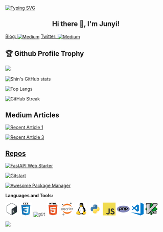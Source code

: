 [![Typing SVG](https://readme-typing-svg.herokuapp.com?multiline=true&width=500&lines=Full-stack+web+developer+major+in+Machine+Learning.++++++++++)](https://git.io/typing-svg)

<h2 align="center">Hi there 👋, I'm Junyi!</h2>


<a href="https://blog.codewithshin.com/" target="blank">Blog: <img align="center" src="https://cdn.jsdelivr.net/npm/simple-icons@3.0.1/icons/medium.svg" alt="Medium" height="30" width="40" /></a> <a href="https://twitter.com/menjunyi" target="blank">Twitter: <img align="center" src="https://cdn.jsdelivr.net/npm/simple-icons@3.0.1/icons/twitter.svg" alt="Medium" height="30" width="40" /></a>

<h2>🏆 Github Profile Trophy</h2>
<img width=800 src="https://github-profile-trophy.vercel.app/?username=menjunyi&column=9&theme=gruvbox&no-frame=true"/>

![Shin's GitHub stats](https://github-readme-stats.vercel.app/api?username=menjunyi&show_icons=true&theme=tokyonight)


![Top Langs](https://github-readme-stats.vercel.app/api/top-langs/?username=menjunyi&layout=compact)

![GitHub Streak](https://github-readme-streak-stats.herokuapp.com?user=menjunyi&theme=neon-palenight&hide_border=true)

## Medium Articles

 <a target="_blank" href="https://github-readme-medium-recent-article.vercel.app/medium/@shinichiokada/0"><img src="https://github-readme-medium-recent-article.vercel.app/medium/@shinichiokada/0" alt="Recent Article 1">

<a target="_blank" href="https://github-readme-medium-recent-article.vercel.app/medium/@shinichiokada/2"><img src="https://github-readme-medium-recent-article.vercel.app/medium/@shinichiokada/2" alt="Recent Article 3">

## Repos

[![FastAPI Web Starter](https://github-readme-stats.vercel.app/api/pin/?username=menjunyi&repo=fastapi-web-starter&show_owner=true)](https://github.com/menjunyi/fastapi-web-starter)

[![Gitstart](https://github-readme-stats.vercel.app/api/pin/?username=menjunyi&repo=gitstart&show_owner=true)](https://github.com/menjunyi/gitstart)

[![Awesome Package Manager](https://github-readme-stats.vercel.app/api/pin/?username=menjunyi&repo=awesome&show_owner=true)](https://github.com/menjunyi/awesome)



**Languages and Tools:**  

<code><img src="https://raw.githubusercontent.com/devicons/devicon/master/icons/bash/bash-original.svg" alt="bash" width="40" height="40"/></code>
<code><img src="https://raw.githubusercontent.com/devicons/devicon/master/icons/css3/css3-original-wordmark.svg" alt="css3" width="40" height="40"/></code>
<code><img src="https://www.vectorlogo.zone/logos/git-scm/git-scm-icon.svg" alt="git" width="40" height="40"/></code>
<code><img src="https://raw.githubusercontent.com/devicons/devicon/master/icons/html5/html5-original-wordmark.svg" alt="html5" width="40" height="40"/></code>
<code><img src="https://raw.githubusercontent.com/devicons/devicon/master/icons/jupyter/jupyter-original-wordmark.svg" alt="Jupyter" width="40" height="40"/></code>
<code><img src="https://raw.githubusercontent.com/devicons/devicon/master/icons/linux/linux-original.svg" alt="linux" width="40" height="40"/></code>
<code><img height="40" src="https://raw.githubusercontent.com/menjunyi/menjunyi/master/assets/python.png"></code>
<code><img height="40" src="https://raw.githubusercontent.com/menjunyi/menjunyi/master/assets/javascript.png"></code>
<code><img height="40" src="https://raw.githubusercontent.com/menjunyi/menjunyi/master/assets/php.png"></code>
<code><img height="40" src="https://raw.githubusercontent.com/menjunyi/menjunyi/master/assets/visual-studio-code.png"></code>
<code><img height="40" src="https://raw.githubusercontent.com/menjunyi/menjunyi/master/assets/vim.png"></code>  

![](https://komarev.com/ghpvc/?username=menjunyi)
